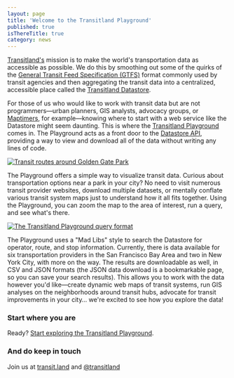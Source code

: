 ```yaml
---
layout: page
title: 'Welcome to the Transitland Playground'
published: true
isThereTitle: true
category: news
---
```


[Transitland's](http://transit.land) mission is to make the world's transportation data as accessible as possible. We do this by smoothing out some of the quirks of the [General Transit Feed Specification (GTFS)](/how-it-works/glossary/#gtfs)  format commonly used by transit agencies and then aggregating the transit data into a centralized, accessible place called the [Transitland Datastore](https://transit.land/how-it-works/#/1).

For those of us who would like to work with transit data but are not programmers&mdash;urban planners, GIS analysts, advocacy groups, or [Maptimers](http://maptime.io/), for example&mdash;knowing where to start with a web service like the Datastore might seem daunting. This is where the [Transitland Playground](https://transit.land/playground/) comes in. The Playground acts as a front door to the [Datastore API](https://github.com/transitland/transitland-datastore#api-endpoints), providing a way to view and download all of the data without writing any lines of code.

<!-- more -->

[![Transit routes around Golden Gate Park](https://s3.amazonaws.com/assets-staging.mapzen.com/images/welcome-to-the-transitland-playground/Playground_routes.png)](https://transit.land/playground)

The Playground offers a simple way to visualize transit data. Curious about transportation options near a park in your city? No need to visit numerous transit provider websites, download multiple datasets, or mentally conflate various transit system maps just to understand how it all fits together. Using the Playground, you can zoom the map to the area of interest, run a query, and see what's there.

[![The Transitland Playground query format](https://s3.amazonaws.com/assets-staging.mapzen.com/images/welcome-to-the-transitland-playground/Playground_query.png)](https://transit.land/playground)

The Playground uses a "Mad Libs" style to search the Datastore for operator, route, and stop information. Currently, there is data available for six transportation providers in the San Francisco Bay Area and two in New York City, with more on the way. The results are downloadable as well, in CSV and JSON formats (the JSON data download is a bookmarkable page, so you can save your search results). This allows you to work with the data however you'd like&mdash;create dynamic web maps of transit systems, run GIS analyses on the neighborhoods around transit hubs, advocate for transit improvements in your city&hellip; we're excited to see how you explore the data!

### Start where you are

Ready? [Start exploring the Transitland Playground](https://transit.land/playground).

### And do keep in touch

Join us at [transit.land](https://transit.land) and [@transitland](https://twitter.com/transitland)
